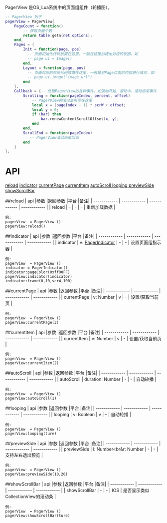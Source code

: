 PagerView 是OS_Lua系统中的页面组组件（轮播图）。

```lua
-- PagerView 列子
pagerView = PagerView{
    PageCount = function()
        -- 获取页面个数
        return table:getn(net.options);
    end,
    Pages = {
        Init = function(page, pos)
          -- 页面初始化代码放置在这里，一般在这里创建出对应的视图，如
          -- page.ui = Image()
        end,
        Layout = function(page, pos)
          -- 页面对应的布局代码放置在这里，一般是对Page页面的内容进行填充，如
          -- page.ui.image("image_url")
        end
    },
    Callback = {-- 处理PagerView的各种事件，如滚动开始，滚动中，滚动结束事件
        Scrolling = function(pageIndex, percent, offset)
            -- PagerView的滚动监听写在这里
            local x = (pageIndex - 1) * scrW + offset;
            local y = 0;
            if (bar) then
                bar.renewContentScrollOffset(x, y);
            end
        end,
        ScrollEnd = function(pageIndex)
           -- PagerView滚动结束回调
        end
    }
};
```

# API

[reload](#reload)
[indicator](#indicator)
[currentPage](#currentPage)
[currentItem](#currentItem)
[autoScroll ](#autoScroll )
[looping ](#looping )
[previewSide](#previewSide)
[showScrollBar](#showScrollBar)

##reload
| api  |参数   |返回参数   |平台   |备注|
| ------------ | ------------ | ------------ | ------------ |
|  reload      |   -   |  -   |  -   |     重新加载数据  |

    例:
    pagerView  = PagerView ()
	pagerView:reload()

##indicator
| api  |参数   |返回参数   |平台   |备注|
| ------------ | ------------ | ------------ | ------------ |
|    indicator    |  v: [PagerIndicator](https://www.showdoc.cc/web/#/oslua?page_id=559009569098584)    |   -  |  -   |    设置页面组指示器   |

    例:
    pagerView  = PagerView ()
	indicator = PagerIndicator()
	indicator:pageColor(0xff00FF)
	pagerView:indicator(indicator)
	indicator:frame(0,10,scrW,100)

##currentPage
| api  |参数   |返回参数   |平台   |备注|
| ------------ | ------------ | ------------ | ------------ |
|    currentPage    |  v: Number    |   v  |   -  |   设置/获取当前页    |

    例:
    pagerView  = PagerView ()
	pagerView:currentPage(3)

##currentItem
| api  |参数   |返回参数   |平台   |备注|
| ------------ | ------------ | ------------ | ------------ |
|    currentItem    |   v: Number   |  v   |  -   |    设置/获取当前页    |

    例:
    pagerView  = PagerView ()
	pagerView:currentItem(2)

##autoScroll
| api  |参数   |返回参数   |平台   |备注|
| ------------ | ------------ | ------------ | ------------ |
|     autoScroll   | duration: Number     |   -  |  -   |   自动轮播    |

    例:
    pagerView  = PagerView ()
	pagerView:autoScroll(1)

##looping
| api  |参数   |返回参数   |平台   |备注|
| ------------ | ------------ | ------------ | ------------ |
|   looping     |   v: Boolean   |   v   |  -   |    自动轮播   |

    例:
    pagerView  = PagerView ()
	pagerView:looping(ture)

##previewSide
| api  |参数   |返回参数   |平台   |备注|
| ------------ | ------------ | ------------ | ------------ |
|   previewSide     |   l: Number<br&r: Number   |  -   |  -   |     支持左右透出预览  |

    例:
    pagerView  = PagerView ()
	pagerView:previewSide(10,20)

##showScrollBar
| api  |参数   |返回参数   |平台   |备注|
| ------------ | ------------ | ------------ | ------------ |
|    showScrollBar    |   -   |  -   |  IOS   |   是否显示类似CollectionView的滚动条    |

    例:
    pagerView  = PagerView ()
	pagerView:showScrollBar(ture)




